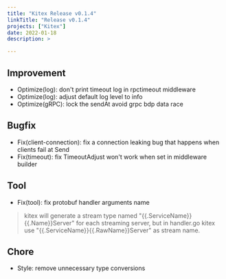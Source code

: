 ```yaml
---
title: "Kitex Release v0.1.4"
linkTitle: "Release v0.1.4"
projects: ["Kitex"]
date: 2022-01-18
description: >

---
```


## Improvement

* Optimize(log): don't print timeout log in rpctimeout middleware
* Optimize(log): adjust default log level to info
* Optimize(gRPC): lock the sendAt avoid grpc bdp data race

## Bugfix

* Fix(client-connection): fix a connection leaking bug that happens when clients fail at Send
* Fix(timeout): fix TimeoutAdjust won't work when set in middleware builder


## Tool

* Fix(tool): fix protobuf handler arguments name
> kitex will generate a stream type named "{{.ServiceName}}{{.Name}}Server" for each streaming server,
> but in handler.go kitex use "{{.ServiceName}}{{.RawName}}Server" as stream name.

## Chore

* Style: remove unnecessary type conversions
